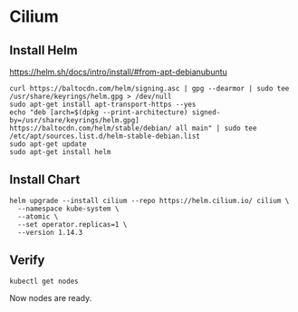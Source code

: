 # Cilium

## Install Helm

https://helm.sh/docs/intro/install/#from-apt-debianubuntu

```shell
curl https://baltocdn.com/helm/signing.asc | gpg --dearmor | sudo tee /usr/share/keyrings/helm.gpg > /dev/null
sudo apt-get install apt-transport-https --yes
echo "deb [arch=$(dpkg --print-architecture) signed-by=/usr/share/keyrings/helm.gpg] https://baltocdn.com/helm/stable/debian/ all main" | sudo tee /etc/apt/sources.list.d/helm-stable-debian.list
sudo apt-get update
sudo apt-get install helm
```

## Install Chart

```shell
helm upgrade --install cilium --repo https://helm.cilium.io/ cilium \
  --namespace kube-system \
  --atomic \
  --set operator.replicas=1 \
  --version 1.14.3
```

## Verify

```shell
kubectl get nodes
```

Now nodes are ready.
